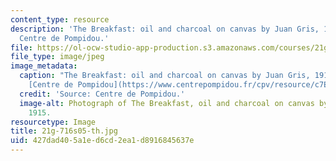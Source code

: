 ```yaml
---
content_type: resource
description: 'The Breakfast: oil and charcoal on canvas by Juan Gris, 1915. Source:
  Centre de Pompidou.'
file: https://ol-ocw-studio-app-production.s3.amazonaws.com/courses/21g-716-introduction-to-contemporary-hispanic-literature-spring-2005/427dad405a1ed6cd2ea1d8916845637e_21g-716s05-th.jpg
file_type: image/jpeg
image_metadata:
  caption: "The Breakfast: oil and charcoal on canvas by Juan Gris, 1915. (Source:\_\
    [Centre de Pompidou](https://www.centrepompidou.fr/cpv/resource/c7Edeyk/rznder4).)"
  credit: 'Source: Centre de Pompidou.'
  image-alt: Photograph of The Breakfast, oil and charcoal on canvas by Juan Gris,
    1915.
resourcetype: Image
title: 21g-716s05-th.jpg
uid: 427dad40-5a1e-d6cd-2ea1-d8916845637e
---
```

